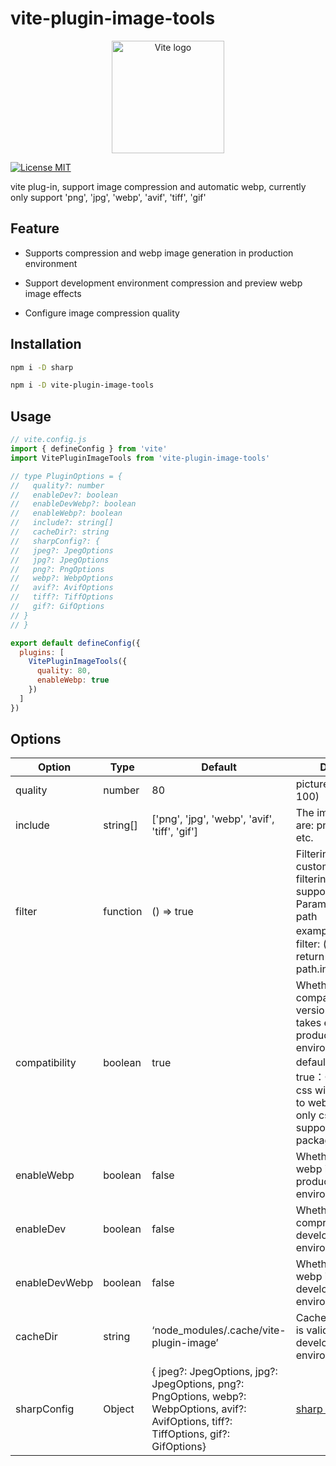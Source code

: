 # vite-plugin-image-tools

<p align="center">
  <a href="https://vite.dev" target="_blank" rel="noopener noreferrer">
    <img width="180" src="https://vite.dev/logo.svg" alt="Vite logo">
  </a>
</p>

[![License MIT](https://img.shields.io/badge/License-MIT-yellow.svg)](https://opensource.org/licenses/MIT)

vite plug-in, support image compression and automatic webp, currently only support 'png', 'jpg', 'webp', 'avif', 'tiff', 'gif'

## Feature

- Supports compression and webp image generation in production environment

- Support development environment compression and preview webp image effects

- Configure image compression quality

## Installation

```bash
npm i -D sharp

npm i -D vite-plugin-image-tools
```

## Usage

```js
// vite.config.js
import { defineConfig } from 'vite'
import VitePluginImageTools from 'vite-plugin-image-tools'

// type PluginOptions = {
//   quality?: number
//   enableDev?: boolean
//   enableDevWebp?: boolean
//   enableWebp?: boolean
//   include?: string[]
//   cacheDir?: string
//   sharpConfig?: {
//   jpeg?: JpegOptions
//   jpg?: JpegOptions
//   png?: PngOptions
//   webp?: WebpOptions
//   avif?: AvifOptions
//   tiff?: TiffOptions
//   gif?: GifOptions
// }
// }

export default defineConfig({
  plugins: [
    VitePluginImageTools({
      quality: 80,
      enableWebp: true
    })
  ]
})
```

## Options

| Option | Type | Default | Description |
| --- | --- | --- | --- |
| quality | number | 80 | picture quality (1-100) |
| include | string[] | ['png', 'jpg', 'webp', 'avif', 'tiff', 'gif'] | The image formats are: png/jpg/webp..., etc. |
| filter | function<string> | () => true | Filtering method, customizable image filtering logic, supported async<br/>Parameter: Image path<br/>example：<br/>filter: (path) => {  return path.includes('.png') } |
| compatibility | boolean | true | Whether it is compatible with low-version browsers, it takes effect in the production environment, by default-true，<br/>true：Only images in css will be converted to webp (currently only css processing is supported during packaging). |
| enableWebp | boolean | false | Whether to switch to webp in the production environment |
| enableDev | boolean | false | Whether to enable compression in the development environment |
| enableDevWebp | boolean | false | Whether to switch to webp in the development environment |
| cacheDir | string | ‘node_modules/.cache/vite-plugin-image’ | Cache path,this path is valid only in the development environment |
| sharpConfig | Object | { jpeg?: JpegOptions, jpg?: JpegOptions, png?: PngOptions, webp?: WebpOptions, avif?: AvifOptions, tiff?: TiffOptions, gif?: GifOptions} | [sharp config](https://sharp.pixelplumbing.com/api-output/#_top) |
